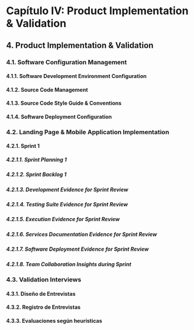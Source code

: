 # Capítulo IV: Product Implementation & Validation

## 4. Product Implementation & Validation

### 4.1. Software Configuration Management

#### 4.1.1. Software Development Environment Configuration

#### 4.1.2. Source Code Management

#### 4.1.3. Source Code Style Guide & Conventions

#### 4.1.4. Software Deployment Configuration

### 4.2. Landing Page & Mobile Application Implementation

#### 4.2.1. Sprint 1

##### 4.2.1.1. Sprint Planning 1

##### 4.2.1.2. Sprint Backlog 1

##### 4.2.1.3. Development Evidence for Sprint Review

##### 4.2.1.4. Testing Suite Evidence for Sprint Review

##### 4.2.1.5. Execution Evidence for Sprint Review

##### 4.2.1.6. Services Documentation Evidence for Sprint Review

##### 4.2.1.7. Software Deployment Evidence for Sprint Review

##### 4.2.1.8. Team Collaboration Insights during Sprint

### 4.3. Validation Interviews

#### 4.3.1. Diseño de Entrevistas

#### 4.3.2. Registro de Entrevistas

#### 4.3.3. Evaluaciones según heurísticas
